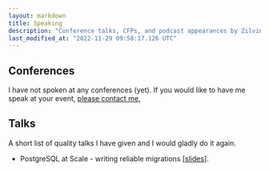 ```yaml
---
layout: markdown
title: Speaking
description: "Conference talks, CFPs, and podcast appearances by Zilvinas Kucinskas"
last_modified_at: "2022-11-29 09:58:17.126 UTC"
---
```


## Conferences

I have not spoken at any conferences (yet). If you would like to have me speak at your event, [please contact me.](/about#contact)

## Talks

A short list of quality talks I have given and I would gladly do it again.

* PostgreSQL at Scale - writing reliable migrations [[slides](https://slides.com/zilvinaskucinskas/postgresql-at-scale/)].
